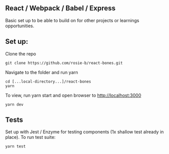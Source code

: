 ## React / Webpack / Babel / Express

Basic set up to be able to build on for other projects or learnings opportunities.

## Set up:

Clone the repo

```
git clone https://github.com/rosie-b/react-bones.git
```

Navigate to the folder and run yarn

```
cd [...local-directory...]/react-bones
yarn
```

To view, run yarn start and open browser to [http://localhost:3000](http://localhost:3000)
```
yarn dev
```

## Tests

Set up with Jest / Enzyme for testing components (1x shallow test already in place). To run test suite:
```
yarn test
```

